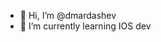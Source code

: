 - 👋 Hi, I’m @dmardashev
- 🌱 I’m currently learning IOS dev

<!---
dmardashev/dmardashev is a ✨ special ✨ repository because its `README.md` (this file) appears on your GitHub profile.
You can click the Preview link to take a look at your changes.
--->
